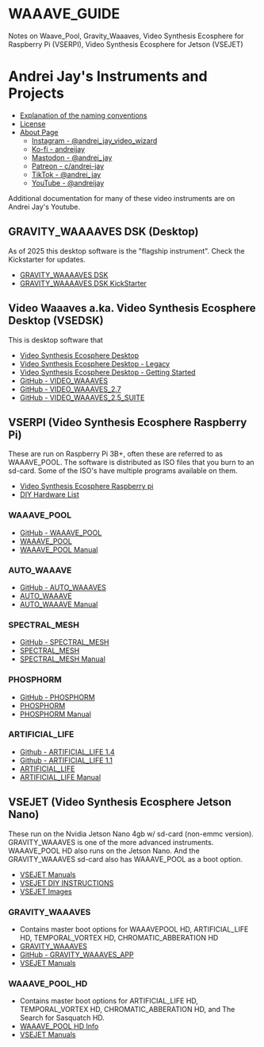 # WAAAVE_GUIDE
Notes on Waave_Pool, Gravity_Waaaves, Video Synthesis Ecosphere for Raspberry Pi (VSERPI), Video Synthesis Ecosphere for Jetson (VSEJET)

# Andrei Jay's Instruments and Projects
- [Explanation of the naming conventions](https://andreijaycreativecoding.com/video-synthesis-ecosphere-DSKP-legacy)
- [License](https://andreijaycreativecoding.com/open-source)
- [About Page](https://andreijaycreativecoding.com/about-me)
  - [Instagram - @andrei_jay_video_wizard](https://www.instagram.com/andrei_jay_video_wizard/)
  - [Ko-fi - andreijay](https://ko-fi.com/andreijay)
  - [Mastodon - @andrei_jay](https://autonomous.zone/@andrei_jay)
  - [Patreon - c/andrei-jay](https://www.patreon.com/c/andrei-jay)
  - [TikTok - @andrei_jay](https://www.tiktok.com/@andrei_jay)
  - [YouTube - @andreijay](https://www.youtube.com/@andreijay)
 
Additional documentation for many of these video instruments are on Andrei Jay's Youtube.  

## GRAVITY_WAAAAVES DSK (Desktop)
As of 2025 this desktop software is the "flagship instrument". Check the Kickstarter for updates. 
- [GRAVITY_WAAAAVES DSK](https://andreijaycreativecoding.com/GRAVITY_WAAAVES-DSK)
- [GRAVITY_WAAAAVES DSK KickStarter](https://www.kickstarter.com/projects/gravitywaaaves/gravity-waaaves-dsk)

## Video Waaaves a.ka. Video Synthesis Ecosphere Desktop (VSEDSK)
This is desktop software that 
- [Video Synthesis Ecosphere Desktop](https://andreijaycreativecoding.com/video-synthesis-ecosphere-DSKP)
- [Video Synthesis Ecosphere Desktop - Legacy](https://andreijaycreativecoding.com/video-synthesis-ecosphere-DSKP-legacy)
- [Video Synthesis Ecosphere Desktop - Getting Started](https://andreijaycreativecoding.com/VIDEO-WAAAVES-GETTING-STARTED)
- [GitHub - VIDEO_WAAAVES](https://github.com/ex-zee-ex/video_waaaves)
- [GitHub - VIDEO_WAAAVES_2.7](https://github.com/ex-zee-ex/VIDEO_WAAAVES_2.718)
- [GitHub - VIDEO_WAAAVES_2.5_SUITE](https://github.com/ex-zee-ex/VIDEO_WAAAVES_2.5_suite)


## VSERPI (Video Synthesis Ecosphere Raspberry Pi)
These are run on Raspberry Pi 3B+, often these are referred to as WAAAVE_POOL. The software is distributed as ISO files that you burn to an sd-card. Some of the ISO's have multiple programs available on them.
- [Video Synthesis Ecosphere Raspberry pi](https://andreijaycreativecoding.com/Video-Synthesis-Ecosphere-RPI)
- [DIY Hardware List](https://andreijaycreativecoding.com/VSERPI-hardware-and-images) 

### WAAAVE_POOL
- [GitHub - WAAAVE_POOL](https://github.com/ex-zee-ex/waaaave_pool)
- [WAAAVE_POOL](https://andreijaycreativecoding.com/WAAAVE_POOL)
- [WAAAVE_POOL Manual](https://andreijaycreativecoding.com/Waaave_Pool-manual)

### AUTO_WAAAVE
- [GitHub - AUTO_WAAAVES](https://github.com/ex-zee-ex/auto_waaave)
- [AUTO_WAAAVE](https://andreijaycreativecoding.com/AUTO_WAAAVE)
- [AUTO_WAAAVE Manual](https://andreijaycreativecoding.com/AUTO-WAAAVE-MANUAL)

### SPECTRAL_MESH
- [GitHub - SPECTRAL_MESH](https://github.com/ex-zee-ex/spectral_mesh)
- [SPECTRAL_MESH](https://andreijaycreativecoding.com/SPECTRAL_MESH)
- [SPECTRAL_MESH Manual](https://andreijaycreativecoding.com/Spectral-Mesh-Manual)

### PHOSPHORM
- [GitHub - PHOSPHORM](https://github.com/ex-zee-ex/phosphorm)
- [PHOSPHORM](https://andreijaycreativecoding.com/PHOSPHORM)
- [PHOSPHORM Manual](https://andreijaycreativecoding.com/Phosphorm-Manual)

### ARTIFICIAL_LIFE
- [Github - ARTIFICIAL_LIFE 1.4](https://github.com/ex-zee-ex/artificial_life)
- [Github - ARTIFICIAL_LIFE 1.1](https://github.com/ex-zee-ex/artificial_life_1.1)
- [ARTIFICIAL_LIFE](https://andreijaycreativecoding.com/ARTIFICIAL_LIFE)
- [ARTIFICIAL_LIFE Manual](https://andreijaycreativecoding.com/Artificial-Life-Manual)

## VSEJET (Video Synthesis Ecosphere Jetson Nano)
These run on the Nvidia Jetson Nano 4gb w/ sd-card (non-emmc version). GRAVITY_WAAAVES is one of the more advanced instruments. WAAAVE_POOL HD also runs on the Jetson Nano. And the GRAVITY_WAAAVES sd-card also has WAAAVE_POOL as a boot option.
- [VSEJET Manuals](https://andreijaycreativecoding.com/VSEJET-Manuals)
- [VSEJET DIY INSTRUCTIONS](https://andreijaycreativecoding.com/VSEJET-DIY-INSTRUCTIONS)
- [VSEJET Images](https://andreijaycreativecoding.com/VSEJET-images)

### GRAVITY_WAAAVES
- Contains master boot options for WAAAVEPOOL HD, ARTIFICIAL_LIFE HD, TEMPORAL_VORTEX HD, CHROMATIC_ABBERATION HD 
- [GRAVITY_WAAAVES](https://andreijaycreativecoding.com/GRAVITY_WAAAVES-INFO)
- [GitHub - GRAVITY_WAAAVES_APP](https://github.com/ex-zee-ex/gravity_waaaves_app)
- [VSEJET Manuals](https://andreijaycreativecoding.com/VSEJET-Manuals)

### WAAAVE_POOL_HD
- Contains master boot options for ARTIFICIAL_LIFE HD, TEMPORAL_VORTEX HD, CHROMATIC_ABBERATION HD, and The Search for Sasquatch HD.   
- [WAAAVE_POOL HD Info](https://andreijaycreativecoding.com/WAAAVE_POOL-HD-INFO)
- [VSEJET Manuals](https://andreijaycreativecoding.com/VSEJET-Manuals)
